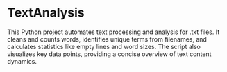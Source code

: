 # TextAnalysis
This Python project automates text processing and analysis for .txt files. It cleans and counts words, identifies unique terms from filenames, and calculates statistics like empty lines and word sizes. The script also visualizes key data points, providing a concise overview of text content dynamics.
